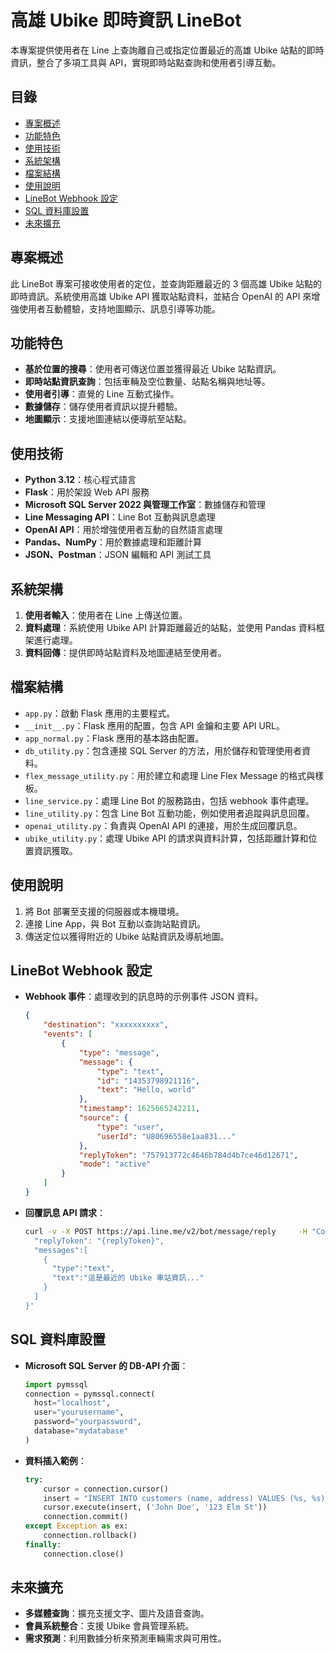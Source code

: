 
# 高雄 Ubike 即時資訊 LineBot

本專案提供使用者在 Line 上查詢離自己或指定位置最近的高雄 Ubike 站點的即時資訊，整合了多項工具與 API，實現即時站點查詢和使用者引導互動。

## 目錄
- [專案概述](#專案概述)
- [功能特色](#功能特色)
- [使用技術](#使用技術)
- [系統架構](#系統架構)
- [檔案結構](#檔案結構)
- [使用說明](#使用說明)
- [LineBot Webhook 設定](#linebot-webhook-設定)
- [SQL 資料庫設置](#sql-資料庫設置)
- [未來擴充](#未來擴充)

## 專案概述
此 LineBot 專案可接收使用者的定位，並查詢距離最近的 3 個高雄 Ubike 站點的即時資訊。系統使用高雄 Ubike API 獲取站點資料，並結合 OpenAI 的 API 來增強使用者互動體驗，支持地圖顯示、訊息引導等功能。

## 功能特色
- **基於位置的搜尋**：使用者可傳送位置並獲得最近 Ubike 站點資訊。
- **即時站點資訊查詢**：包括車輛及空位數量、站點名稱與地址等。
- **使用者引導**：直覺的 Line 互動式操作。
- **數據儲存**：儲存使用者資訊以提升體驗。
- **地圖顯示**：支援地圖連結以便導航至站點。

## 使用技術
- **Python 3.12**：核心程式語言
- **Flask**：用於架設 Web API 服務
- **Microsoft SQL Server 2022 與管理工作室**：數據儲存和管理
- **Line Messaging API**：Line Bot 互動與訊息處理
- **OpenAI API**：用於增強使用者互動的自然語言處理
- **Pandas、NumPy**：用於數據處理和距離計算
- **JSON、Postman**：JSON 編輯和 API 測試工具

## 系統架構
1. **使用者輸入**：使用者在 Line 上傳送位置。
2. **資料處理**：系統使用 Ubike API 計算距離最近的站點，並使用 Pandas 資料框架進行處理。
3. **資料回傳**：提供即時站點資料及地圖連結至使用者。

## 檔案結構
- `app.py`：啟動 Flask 應用的主要程式。
- `__init__.py`：Flask 應用的配置，包含 API 金鑰和主要 API URL。
- `app_normal.py`：Flask 應用的基本路由配置。
- `db_utility.py`：包含連接 SQL Server 的方法，用於儲存和管理使用者資料。
- `flex_message_utility.py`：用於建立和處理 Line Flex Message 的格式與樣板。
- `line_service.py`：處理 Line Bot 的服務路由，包括 webhook 事件處理。
- `line_utility.py`：包含 Line Bot 互動功能，例如使用者追蹤與訊息回覆。
- `openai_utility.py`：負責與 OpenAI API 的連接，用於生成回覆訊息。
- `ubike_utility.py`：處理 Ubike API 的請求與資料計算，包括距離計算和位置資訊獲取。

## 使用說明
1. 將 Bot 部署至支援的伺服器或本機環境。
2. 連接 Line App，與 Bot 互動以查詢站點資訊。
3. 傳送定位以獲得附近的 Ubike 站點資訊及導航地圖。

## LineBot Webhook 設定
- **Webhook 事件**：處理收到的訊息時的示例事件 JSON 資料。
    ```json
    {
        "destination": "xxxxxxxxxx",
        "events": [
            {
                "type": "message",
                "message": {
                    "type": "text",
                    "id": "14353798921116",
                    "text": "Hello, world"
                },
                "timestamp": 1625665242211,
                "source": {
                    "type": "user",
                    "userId": "U80696558e1aa831..."
                },
                "replyToken": "757913772c4646b784d4b7ce46d12671",
                "mode": "active"
            }
        ]
    }
    ```

- **回覆訊息 API 請求**：
    ```bash
    curl -v -X POST https://api.line.me/v2/bot/message/reply     -H "Content-Type: application/json"     -H "Authorization: Bearer {LINE_CHANNEL_ACCESS_TOKEN}"     -d '{
      "replyToken": "{replyToken}",
      "messages":[
        {
          "type":"text",
          "text":"這是最近的 Ubike 車站資訊..."
        }
      ]
    }'
    ```

## SQL 資料庫設置
- **Microsoft SQL Server 的 DB-API 介面**：
    ```python
    import pymssql
    connection = pymssql.connect(
      host="localhost",
      user="yourusername",
      password="yourpassword",
      database="mydatabase"
    )
    ```

- **資料插入範例**：
    ```python
    try:
        cursor = connection.cursor()
        insert = "INSERT INTO customers (name, address) VALUES (%s, %s)"
        cursor.execute(insert, ('John Doe', '123 Elm St'))
        connection.commit()
    except Exception as ex:
        connection.rollback()
    finally:
        connection.close()
    ```

## 未來擴充
- **多媒體查詢**：擴充支援文字、圖片及語音查詢。
- **會員系統整合**：支援 Ubike 會員管理系統。
- **需求預測**：利用數據分析來預測車輛需求與可用性。
